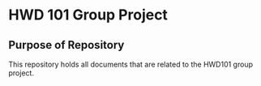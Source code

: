 # HWD 101 Group Project

## Purpose of Repository

This repository holds all documents that are related to the HWD101 group project.